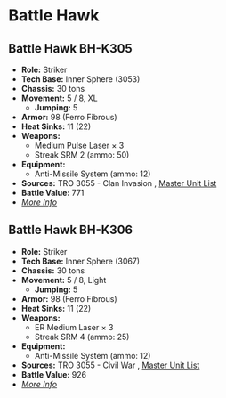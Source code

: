 # Battle Hawk 

## Battle Hawk BH-K305 

- **Role:** Striker 
- **Tech Base:** Inner Sphere (3053) 
- **Chassis:** 30 tons 
- **Movement:** 5 / 8, XL 
  - **Jumping:** 5 
- **Armor:** 98 (Ferro Fibrous) 
- **Heat Sinks:** 11 (22) 
- **Weapons:** 
  - Medium Pulse Laser × 3 
  - Streak SRM 2 (ammo: 50) 
- **Equipment:** 
  - Anti-Missile System (ammo: 12) 
- **Sources:** TRO 3055 - Clan Invasion , [Master Unit List](http://masterunitlist.info/Unit/Details/275/battle-hawk-bh-k305) 
- **Battle Value:** 771 
- [*More Info*](battle_hawk/battle_hawk_bh-k305.md) 

## Battle Hawk BH-K306 

- **Role:** Striker 
- **Tech Base:** Inner Sphere (3067) 
- **Chassis:** 30 tons 
- **Movement:** 5 / 8, Light 
  - **Jumping:** 5 
- **Armor:** 98 (Ferro Fibrous) 
- **Heat Sinks:** 11 (22) 
- **Weapons:** 
  - ER Medium Laser × 3 
  - Streak SRM 4 (ammo: 25) 
- **Equipment:** 
  - Anti-Missile System (ammo: 12) 
- **Sources:** TRO 3055 - Civil War , [Master Unit List](http://masterunitlist.info/Unit/Details/276/battle-hawk-bh-k306) 
- **Battle Value:** 926 
- [*More Info*](battle_hawk/battle_hawk_bh-k306.md) 

